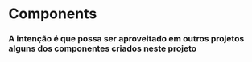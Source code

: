 # Components

### A intenção é que possa ser aproveitado em outros projetos alguns dos componentes criados neste projeto
